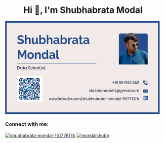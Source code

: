 <h1 align="center">Hi 👋, I'm Shubhabrata Modal</h1>
<img align="center" src="gitcard.png" width="500" height="300" alt="GitCard">
<h3 align="left">Connect with me:</h3>
<p align="left">
<a href="https://linkedin.com/in/shubhabrata-mondal-15177617b" target="blank"><img align="center" src="https://raw.githubusercontent.com/rahuldkjain/github-profile-readme-generator/master/src/images/icons/Social/linked-in-alt.svg" alt="shubhabrata-mondal-15177617b" height="30" width="40" /></a>
<a href="https://instagram.com/mondalshubh" target="blank"><img align="center" src="https://raw.githubusercontent.com/rahuldkjain/github-profile-readme-generator/master/src/images/icons/Social/instagram.svg" alt="mondalshubh" height="30" width="40" /></a>
</p>


